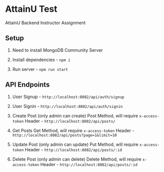 # AttainU Test

AttainU Backend Instructor Assignment

## Setup

1. Need to install MongoDB Community Server

2. Install dependencies - `npm i`

3. Run server - `npm run start`

## API Endpoints

1. User Signup - `http://localhost:8082/api/auth/signup`

2. User Signin - `http://localhost:8082/api/auth/signin`

3. Create Post (only admin can create) Post Method, will require `x-access-token` Header - `http://localhost:8082/api/posts/`

4. Get Posts Get Method, will require `x-access-token` Header - `http://localhost:8082/api/posts?page=1&limit=10`

5. Update Post (only admin can update) Put Method, will require `x-access-token` Header - `http://localhost:8082/api/posts/:id`

6. Delete Post (only admin can delete) Delete Method, will require `x-access-token` Header - `http://localhost:8082/api/posts/:id`